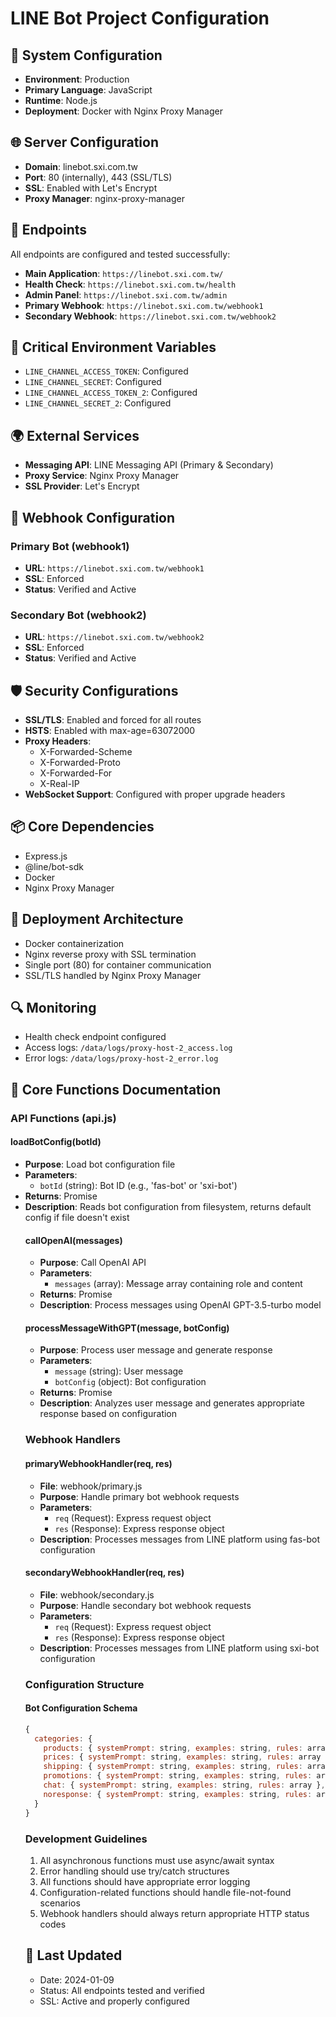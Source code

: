 # LINE Bot Project Configuration

## 🔧 System Configuration
- **Environment**: Production
- **Primary Language**: JavaScript
- **Runtime**: Node.js
- **Deployment**: Docker with Nginx Proxy Manager

## 🌐 Server Configuration
- **Domain**: linebot.sxi.com.tw
- **Port**: 80 (internally), 443 (SSL/TLS)
- **SSL**: Enabled with Let's Encrypt
- **Proxy Manager**: nginx-proxy-manager

## 🚪 Endpoints
All endpoints are configured and tested successfully:
- **Main Application**: `https://linebot.sxi.com.tw/`
- **Health Check**: `https://linebot.sxi.com.tw/health`
- **Admin Panel**: `https://linebot.sxi.com.tw/admin`
- **Primary Webhook**: `https://linebot.sxi.com.tw/webhook1`
- **Secondary Webhook**: `https://linebot.sxi.com.tw/webhook2`

## 🔑 Critical Environment Variables
- `LINE_CHANNEL_ACCESS_TOKEN`: Configured 
- `LINE_CHANNEL_SECRET`: Configured 
- `LINE_CHANNEL_ACCESS_TOKEN_2`: Configured 
- `LINE_CHANNEL_SECRET_2`: Configured 

## 🌍 External Services
- **Messaging API**: LINE Messaging API (Primary & Secondary)
- **Proxy Service**: Nginx Proxy Manager
- **SSL Provider**: Let's Encrypt

## 🔗 Webhook Configuration
### Primary Bot (webhook1)
- **URL**: `https://linebot.sxi.com.tw/webhook1`
- **SSL**: Enforced
- **Status**: Verified and Active 

### Secondary Bot (webhook2)
- **URL**: `https://linebot.sxi.com.tw/webhook2`
- **SSL**: Enforced
- **Status**: Verified and Active 

## 🛡️ Security Configurations
- **SSL/TLS**: Enabled and forced for all routes
- **HSTS**: Enabled with max-age=63072000
- **Proxy Headers**:
  - X-Forwarded-Scheme
  - X-Forwarded-Proto
  - X-Forwarded-For
  - X-Real-IP
- **WebSocket Support**: Configured with proper upgrade headers

## 📦 Core Dependencies
- Express.js
- @line/bot-sdk
- Docker
- Nginx Proxy Manager

## 🚀 Deployment Architecture
- Docker containerization
- Nginx reverse proxy with SSL termination
- Single port (80) for container communication
- SSL/TLS handled by Nginx Proxy Manager

## 🔍 Monitoring
- Health check endpoint configured
- Access logs: `/data/logs/proxy-host-2_access.log`
- Error logs: `/data/logs/proxy-host-2_error.log`

## 🔧 Core Functions Documentation

### API Functions (api.js)

#### loadBotConfig(botId)
- **Purpose**: Load bot configuration file
- **Parameters**: 
  - `botId` (string): Bot ID (e.g., 'fas-bot' or 'sxi-bot')
- **Returns**: Promise<Object>
- **Description**: Reads bot configuration from filesystem, returns default config if file doesn't exist

#### callOpenAI(messages)
- **Purpose**: Call OpenAI API
- **Parameters**:
  - `messages` (array): Message array containing role and content
- **Returns**: Promise<string>
- **Description**: Process messages using OpenAI GPT-3.5-turbo model

#### processMessageWithGPT(message, botConfig)
- **Purpose**: Process user message and generate response
- **Parameters**:
  - `message` (string): User message
  - `botConfig` (object): Bot configuration
- **Returns**: Promise<string>
- **Description**: Analyzes user message and generates appropriate response based on configuration

### Webhook Handlers

#### primaryWebhookHandler(req, res)
- **File**: webhook/primary.js
- **Purpose**: Handle primary bot webhook requests
- **Parameters**:
  - `req` (Request): Express request object
  - `res` (Response): Express response object
- **Description**: Processes messages from LINE platform using fas-bot configuration

#### secondaryWebhookHandler(req, res)
- **File**: webhook/secondary.js
- **Purpose**: Handle secondary bot webhook requests
- **Parameters**:
  - `req` (Request): Express request object
  - `res` (Response): Express response object
- **Description**: Processes messages from LINE platform using sxi-bot configuration

### Configuration Structure

#### Bot Configuration Schema
```javascript
{
  categories: {
    products: { systemPrompt: string, examples: string, rules: array },
    prices: { systemPrompt: string, examples: string, rules: array },
    shipping: { systemPrompt: string, examples: string, rules: array },
    promotions: { systemPrompt: string, examples: string, rules: array },
    chat: { systemPrompt: string, examples: string, rules: array },
    noresponse: { systemPrompt: string, examples: string, rules: array }
  }
}
```

### Development Guidelines

1. All asynchronous functions must use async/await syntax
2. Error handling should use try/catch structures
3. All functions should have appropriate error logging
4. Configuration-related functions should handle file-not-found scenarios
5. Webhook handlers should always return appropriate HTTP status codes

## 📝 Last Updated
- Date: 2024-01-09
- Status: All endpoints tested and verified
- SSL: Active and properly configured
